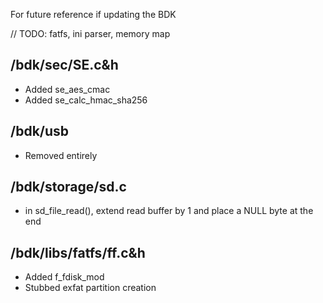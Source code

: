 For future reference if updating the BDK

// TODO: fatfs, ini parser, memory map

## /bdk/sec/SE.c&h
- Added se_aes_cmac
- Added se_calc_hmac_sha256

## /bdk/usb
- Removed entirely

## /bdk/storage/sd.c
- in sd_file_read(), extend read buffer by 1 and place a NULL byte at the end

## /bdk/libs/fatfs/ff.c&h
- Added f_fdisk_mod
- Stubbed exfat partition creation
